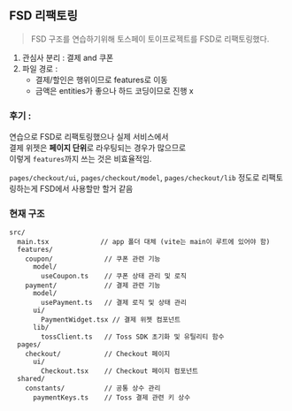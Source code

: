 ## FSD 리팩토링
> FSD 구조를 연습하기위해 토스페이 토이프로젝트를 FSD로 리팩토링했다.
1. 관심사 분리 : 결제 and 쿠폰
2. 파일 경로 : 
    - 결제/할인은 행위이므로 features로 이동 
    - 금액은 entities가 좋으나 하드 코딩이므로 진행 x
### 후기 :   
연습으로 FSD로 리팩토링했으나 실제 서비스에서   
결제 위젯은 **페이지 단위**로 라우팅되는 경우가 많으므로   
이렇게 `features`까지 쓰는 것은 비효율적임. 

`pages/checkout/ui`, `pages/checkout/model`, `pages/checkout/lib` 
정도로 리팩토링하는게 FSD에서 사용할만 할거 같음

### 현재 구조
```
src/
  main.tsx             // app 폴더 대체 (vite는 main이 루트에 있어야 함)
  features/
    coupon/             // 쿠폰 관련 기능
      model/
        useCoupon.ts    // 쿠폰 상태 관리 및 로직
    payment/            // 결제 관련 기능
      model/
        usePayment.ts   // 결제 로직 및 상태 관리
      ui/
        PaymentWidget.tsx // 결제 위젯 컴포넌트
      lib/
        tossClient.ts   // Toss SDK 초기화 및 유틸리티 함수
  pages/
    checkout/           // Checkout 페이지
      ui/
        Checkout.tsx    // Checkout 페이지 컴포넌트
  shared/
    constants/          // 공통 상수 관리
      paymentKeys.ts    // Toss 결제 관련 키 상수
```